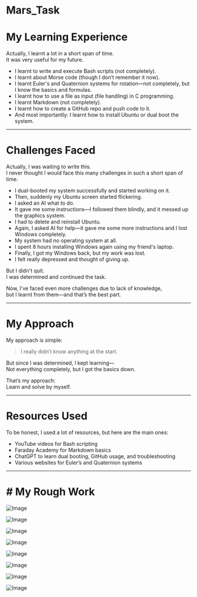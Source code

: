 # Mars_Task
# My Learning Experience

Actually, I learnt a lot in a short span of time.  
It was very useful for my future.

- I learnt to write and execute Bash scripts (not completely).
- I learnt about Morse code (though I don’t remember it now).
- I learnt Euler's and Quaternion systems for rotation—not completely, but I know the basics and formulas.
- I learnt how to use a file as input (file handling) in C programming.
- I learnt Markdown (not completely).
- I learnt how to create a GitHub repo and push code to it.
- And most importantly: I learnt how to install Ubuntu or dual boot the system.

---

# Challenges Faced

Actually, I was waiting to write this.  
I never thought I would face this many challenges in such a short span of time.

- I dual-booted my system successfully and started working on it.
- Then, suddenly my Ubuntu screen started flickering.
- I asked an AI what to do.
- It gave me some instructions—I followed them blindly, and it messed up the graphics system.
- I had to delete and reinstall Ubuntu.
- Again, I asked AI for help—it gave me some more instructions and I lost Windows completely.
- My system had no operating system at all.
- I spent 8 hours installing Windows again using my friend's laptop.
- Finally, I got my Windows back, but my work was lost.
- I felt really depressed and thought of giving up.

But I didn't quit.  
I was determined and continued the task.  

Now, I’ve faced even more challenges due to lack of knowledge,  
but I learnt from them—and that’s the best part.

---

# My Approach

My approach is simple:

> I really didn’t know anything at the start.

But since I was determined, I kept learning—  
Not everything completely, but I got the basics down.

That’s my approach:  
Learn and solve by myself.

---

# Resources Used

To be honest, I used a lot of resources, but here are the main ones:

- YouTube videos for Bash scripting
- Faraday Academy for Markdown basics  
- ChatGPT to learn dual booting, GitHub usage, and troubleshooting  
- Various websites for Euler’s and Quaternion systems

---

# # My Rough Work

![Image](https://github.com/user-attachments/assets/aca80ec3-8190-4de6-8ec7-1370411cf8cf)

![Image](https://github.com/user-attachments/assets/7f0ac486-5964-4714-bbff-6eb930fada98)

![Image](https://github.com/user-attachments/assets/56b46af3-a06d-430d-8701-c9079af4ff03)

![Image](https://github.com/user-attachments/assets/4752879f-91e0-4f9f-93db-293d6fbe73de)

![Image](https://github.com/user-attachments/assets/d2687ef6-fce9-4376-8ef8-dae2780c9c72)

![Image](https://github.com/user-attachments/assets/3a656553-a361-4eac-ae41-6a4ab99373fd)

![Image](https://github.com/user-attachments/assets/e7ae273a-f45e-4379-9252-1b15aea97b7d)

![Image](https://github.com/user-attachments/assets/649a2062-bac6-4dd5-9fc9-51aadecf58ad)
